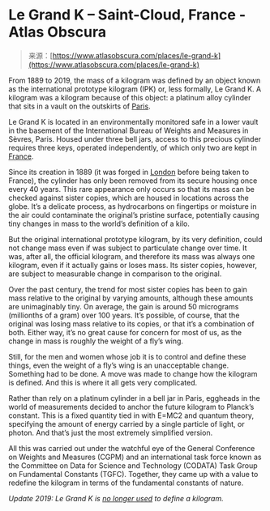 <!--yml
category: 未分类
date: 2024-05-27 14:35:16
-->

# Le Grand K – Saint-Cloud, France - Atlas Obscura

> 来源：[https://www.atlasobscura.com/places/le-grand-k](https://www.atlasobscura.com/places/le-grand-k)

From 1889 to 2019, the mass of a kilogram was defined by an object known as the international prototype kilogram (IPK) or, less formally, Le Grand K. A kilogram was a kilogram because of this object: a platinum alloy cylinder that sits in a vault on the outskirts of [Paris](/things-to-do/paris-france).

Le Grand K is located in an environmentally monitored safe in a lower vault in the basement of the International Bureau of Weights and Measures in Sèvres, Paris. Housed under three bell jars, access to this precious cylinder requires three keys, operated independently, of which only two are kept in [France](/things-to-do/france).

Since its creation in 1889 (it was forged in [London](/things-to-do/london-england) before being taken to France), the cylinder has only been removed from its secure housing once every 40 years. This rare appearance only occurs so that its mass can be checked against sister copies, which are housed in locations across the globe. It’s a delicate process, as hydrocarbons on fingertips or moisture in the air could contaminate the original’s pristine surface, potentially causing tiny changes in mass to the world’s definition of a kilo.

But the original international prototype kilogram, by its very definition, could not change mass even if was subject to particulate change over time. It was, after all, the official kilogram, and therefore its mass was always one kilogram, even if it actually gains or loses mass. Its sister copies, however, are subject to measurable change in comparison to the original.

Over the past century, the trend for most sister copies has been to gain mass relative to the original by varying amounts, although these amounts are unimaginably tiny. On average, the gain is around 50 micrograms (millionths of a gram) over 100 years. It’s possible, of course, that the original was losing mass relative to its copies, or that it’s a combination of both. Either way, it’s no great cause for concern for most of us, as the change in mass is roughly the weight of a fly’s wing.

Still, for the men and women whose job it is to control and define these things, even the weight of a fly’s wing is an unacceptable change. Something had to be done. A move was made to change how the kilogram is defined. And this is where it all gets very complicated.

Rather than rely on a platinum cylinder in a bell jar in Paris, eggheads in the world of measurements decided to anchor the future kilogram to Planck’s constant. This is a fixed quantity tied in with E=MC2 and quantum theory, specifying the amount of energy carried by a single particle of light, or photon. And that’s just the most extremely simplified version.

All this was carried out under the watchful eye of the General Conference on Weights and Measures (CGPM) and an international task force known as the Committee on Data for Science and Technology (CODATA) Task Group on Fundamental Constants (TGFC). Together, they came up with a value to redefine the kilogram in terms of the fundamental constants of nature.

*Update 2019: Le Grand K is [no longer used](https://www.sciencenews.org/article/kilogram-just-got-revamp-unit-time-might-be-next) to define a kilogram.*